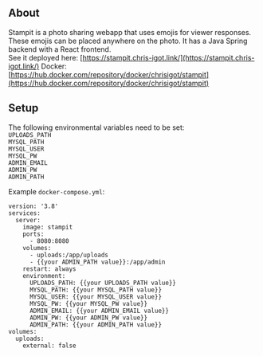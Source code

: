 ## About

Stampit is a photo sharing webapp that uses emojis for viewer responses. These emojis can be placed anywhere on the photo. It has a Java Spring backend with a React frontend.  
See it deployed here: [https://stampit.chris-igot.link/](https://stampit.chris-igot.link/)
Docker: [https://hub.docker.com/repository/docker/chrisigot/stampit](https://hub.docker.com/repository/docker/chrisigot/stampit)

## Setup

The following environmental variables need to be set:  
`UPLOADS_PATH`  
`MYSQL_PATH`  
`MYSQL_USER`  
`MYSQL_PW`  
`ADMIN_EMAIL`  
`ADMIN_PW`  
`ADMIN_PATH`

Example `docker-compose.yml`:

```
version: '3.8'
services:
  server:
    image: stampit
    ports:
      - 8080:8080
    volumes:
      - uploads:/app/uploads
      - {{your ADMIN_PATH value}}:/app/admin
    restart: always
    environment:
      UPLOADS_PATH: {{your UPLOADS_PATH value}}
      MYSQL_PATH: {{your MYSQL_PATH value}}
      MYSQL_USER: {{your MYSQL_USER value}}
      MYSQL_PW: {{your MYSQL_PW value}}
      ADMIN_EMAIL: {{your ADMIN_EMAIL value}}
      ADMIN_PW: {{your ADMIN_PW value}}
      ADMIN_PATH: {{your ADMIN_PATH value}}
volumes:
  uploads:
    external: false
```
